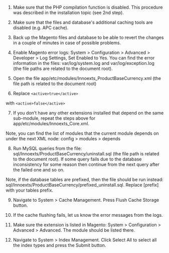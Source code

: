 1. Make sure that the PHP compilation function is disabled. This procedure was described in the installation topic (see 2nd step).

2. Make sure that the files and database's additional caching tools are disabled (e.g. APC cache).

3. Back up the Magento files and database to be able to revert the changes in a couple of minutes in case of possible problems.

4. Enable Magento error logs: System > Configuration > Advanced > Developer > Log Settings, Set Enabled to Yes. You can find the error information in the files: var/log/system.log and var/log/exception.log (the file paths are related to the document root).

5. Open the file app/etc/modules/Innoexts_ProductBaseCurrency.xml (the file path is related to the document root)

6. Replace
```<active>true</active>```

with
```<active>false</active>```

7. If you don’t have any other extensions installed that depend on the same sub-module, repeat the steps above for app/etc/modules/Innoexts_Core.xml.

Note, you can find the list of modules that the current module depends on under the next XML node: config > modules > depends

8. Run MySQL queries from the file: sql/Innoexts/ProductBaseCurrency/uninstall.sql (the file path is related to the document root). If some query fails due to the database inconsistency for some reason then continue from the next query after the failed one and so on.

Note, if the database tables are prefixed, then the file should be run instead: sql/Innoexts/ProductBaseCurrency/prefixed_uninstall.sql. Replace [prefix] with your tables prefix.

9. Navigate to System > Cache Management. Press Flush Cache Storage button.

10. If the cache flushing fails, let us know the error messages from the logs.

11. Make sure the extension is listed in Magento: System > Configuration > Advanced > Advanced. The module should be listed there.

12. Navigate to System > Index Management. Click Select All to select all the index types and press the Submit button.
